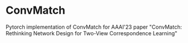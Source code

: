 # ConvMatch
Pytorch implementation of ConvMatch for AAAI'23 paper "ConvMatch: Rethinking Network Design for Two-View Correspondence Learning"
